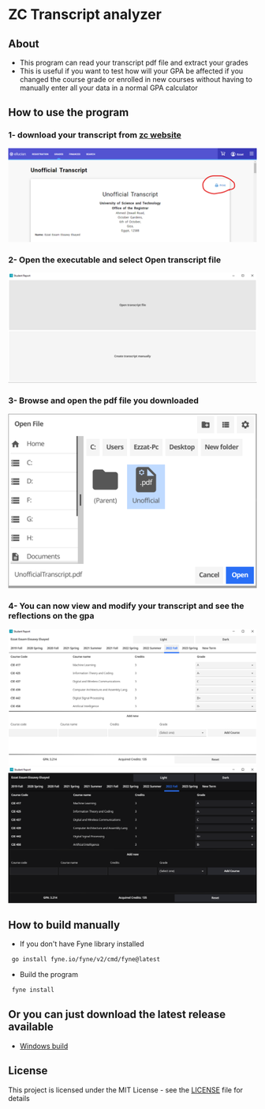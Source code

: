 # ZC Transcript analyzer

## About
- This program can read your transcript pdf file and extract your grades
- This is useful if you want to test how will your GPA be affected if you changed the course grade or enrolled in new courses without having to manually enter all your data in a normal GPA calculator


## How to use the program
### 1- download your transcript from [zc website](https://sisselfservice.zewailcity.edu.eg/PowerCampusSelfService/Grades/UnofficialTranscript)
![Alt text](Screenshots/zc_website.png)
### 2- Open the executable and select Open transcript file
![Alt text](Screenshots/program_start.png)
### 3- Browse and open the pdf file you downloaded
![Alt text](Screenshots/open_file.png)
### 4- You can now view and modify your transcript and see the reflections on the gpa
![Alt text](Screenshots/program.png)
![Alt text](Screenshots/program_dark.png)



## How to build manually
- If you don't have Fyne library installed 
```bash
 go install fyne.io/fyne/v2/cmd/fyne@latest
```
- Build the program 
```bash
 fyne install
```
## Or you can just download the latest release available 
- [Windows build](https://github.com/EzzatEsam/Zc-Transcript-Analyzer/releases/tag/release)


## License
This project is licensed under the MIT License - see the [LICENSE](LICENSE) file for details


